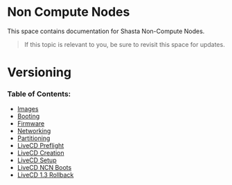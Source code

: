 # Non Compute Nodes

This space contains documentation for Shasta Non-Compute Nodes.

> If this topic is relevant to you, be sure to revisit this space for
> updates.

# Versioning

### Table of Contents:

* [Images](00-IMAGES.md)
* [Booting](01-BOOTING.md)
* [Firmware](02-FIRMWARE.md)
* [Networking](03-NETWORKING.md)
* [Partitioning](04-PARTITIONING.md)
* [LiveCD Preflight](09-LIVECD-PREFLIGHT.md)
* [LiveCD Creation](10-LIVECD-CREATION.md)
* [LiveCD Setup](11-LIVECD-SETUP.md)
* [LiveCD NCN Boots](12-LIVECD-NCN-BOOTS.md)
* [LiveCD 1.3 Rollback](13-LIVECD-1.3-ROLLBACK.md)
